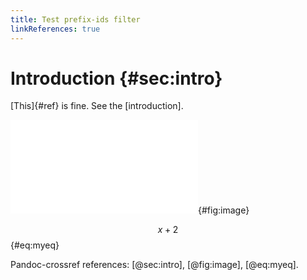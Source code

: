 ```yaml
---
title: Test prefix-ids filter
linkReferences: true
---
```


# Introduction {#sec:intro}

[This]{#ref} is fine. See the [introduction].

![Caption](file.ext){#fig:image}

$$x + 2$$ {#eq:myeq}

Pandoc-crossref references: [@sec:intro], [@fig:image], [@eq:myeq].